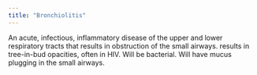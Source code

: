 ```yaml
---
title: "Bronchiolitis"
---
```

An acute, infectious, inflammatory disease of the upper and lower respiratory tracts that results in obstruction of the small airways. results in tree-in-bud opacities, often in HIV. Will be bacterial. Will have mucus plugging in the small airways.

